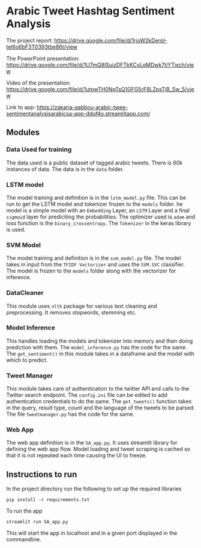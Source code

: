 # Arabic Tweet Hashtag Sentiment Analysis

The project report:
https://drive.google.com/file/d/1rjoW2kDerpI-tel6o6bF3T0393tbe86t/view

The PowerPoint presentation:
https://drive.google.com/file/d/1U7mQ8lSuizDFTkKCvLqMDwk7tiYTjxch/view

Video of the presentation:
https://drive.google.com/file/d/1utpwTH0NpTsQ1GFG5rF8LZpsTjB_Sw_5/view

Link to app:
https://zakaria-aabbou-arabic-twee-sentimentanalysisarabicsa-app-dduf4o.streamlitapp.com/


## Modules 
### Data Used for training

The data used is a public dataset of tagged arabic tweets. There is 60k instances of data.
The data is in the `data` folder.
### LSTM model

The model training and definition is in the `lstm_model.py` file. 
This can be run to get the LSTM model and tokenizer frozen to the `models` folder. 
he model is a simple model with an `Embedding` Layer, an `LSTM` Layer and a final 
`sigmoid` layer for prediciting the probabilities. The optimizer used is `adam` and 
loss function is the `binary_crossentropy`. The `Tokenizer` in the keras library is used.

### SVM Model
The model training and definition is in the `svm_model.py` file.
The model takes in input from the `TFIDF Vectorizer` and uses the `SVM.SVC` classifier.
The model is frozen to the `models` folder along with the vectorizer for inference.

### DataCleaner

This module uses `nltk` package for various text cleaning and preprocessing. It removes stopwords, stemming etc.

### Model Inference

This handles loading the models and tokenizer into memory and then doing prediction with them.
The `model_inference.py` has the code for the same.
The `get_sentiment()` in this module takes in a dataframe and the model with which to predict.

### Tweet Manager

This module takes care of authentication to the twitter API and calls to the Twitter search endpoint.
The `config.ini` file can be edited to add authentication credentials to do the same. 
The `get_tweets()` function takes in the query, result type, count and the language of the tweets to be parsed.
The file `tweetmanager.py` has the code for the same.

### Web App

The web app definition is in the `SA_app.py`. It uses streamlit library for defining the web app flow. Model loading 
and tweet scraping is cached so that it is not repeated each time causing the UI to freeze.


## Instructions to run

In the project directory run the following to set up the required libraries

`pip install -r requirements.txt`

To run the app

`streamlit run SA_app.py`

This will start the app in localhost and in a given port displayed in the commandline.

